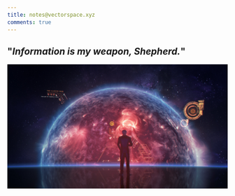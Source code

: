 ```yaml
---
title: notes@vectorspace.xyz
comments: true
---
```

## "*Information is my weapon, Shepherd.*"

![Illusive man](img/illusive-man.jpg)
